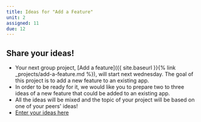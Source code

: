 ```yaml
---
title: Ideas for "Add a Feature"
unit: 2
assigned: 11
due: 12
---
```



Share your ideas!
-----------------

- Your next group project, [Add a feature]({{ site.baseurl }}{% link _projects/add-a-feature.md %}), will start next wednesday. The goal of this project is to add a new feature to an existing app.
- In order to be ready for it, we would like you to prepare two to three ideas of a new feature that could be added to an existing app.
- All the ideas will be mixed and the topic of your project will be based on one of your peers' ideas!
- [Enter your ideas here](https://docs.google.com/spreadsheets/d/1-uZXro_3N5U0_5Zf4UJymEKB4vP1pFW68ax4srHtDR4/edit#gid=0)
